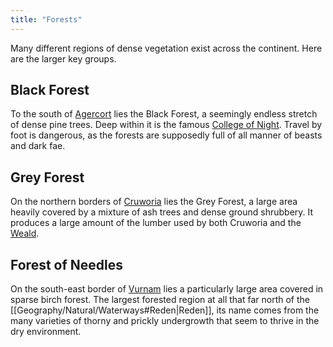 ```yaml
---
title: "Forests"
---
```

Many different regions of dense vegetation exist across the continent. Here are the larger key groups.
## Black Forest
To the south of [Agercort](Geography/Agercort.md) lies the Black Forest, a seemingly endless stretch of dense pine trees. Deep within it is the famous [College of Night](Culture/Factions/College%20of%20Night.md). Travel by foot is dangerous, as the forests are supposedly full of all manner of beasts and dark fae.
## Grey Forest
On the northern borders of [Cruworia](Geography/Cruworia.md) lies the Grey Forest, a large area heavily covered by a mixture of ash trees and dense ground shrubbery. It produces a large amount of the lumber used by both Cruworia and the [Weald](Geography/Weald/Weald.md).
## Forest of Needles
On the south-east border of [Vurnam](Geography/Vurnam.md) lies a particularly large area covered in sparse birch forest. The largest forested region at all that far north of the [[Geography/Natural/Waterways#Reden|Reden]], its name comes from the many varieties of thorny and prickly undergrowth that seem to thrive in the dry environment.

